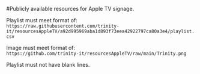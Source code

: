 #Publicly available resources for Apple TV signage.

Playlist must meet format of:<br/> 
`https://raw.githubusercontent.com/trinity-it/resourcesAppleTV/a92d995969aba1d893f73eea42922797ca80a3e4/playlist.csv`

Image must meet format of:<br/>
`https://github.com/trinity-it/resourcesAppleTV/raw/main/Trinity.png`

Playlist must not have blank lines.
